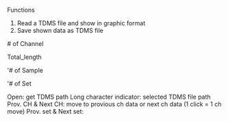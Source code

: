 Functions
1. Read a TDMS file and show in graphic format
2. Save shown data as TDMS file

&#35; of Channel

Total_length

'# of Sample

'# of Set


Open: get TDMS path
Long character indicator: selected TDMS file path
Prov. CH & Next CH: move to provious ch data or next ch data (1 click = 1 ch move)
Prov. set & Next set: 

